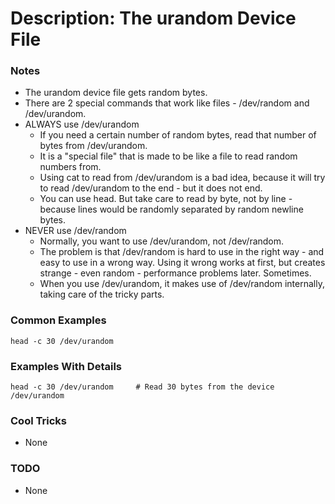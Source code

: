 # Description: The urandom Device File

### Notes
* The urandom device file gets random bytes.
* There are 2 special commands that work like files - /dev/random and /dev/urandom.
* ALWAYS use /dev/urandom
   - If you need a certain number of random bytes, read that number of bytes from /dev/urandom.
   - It is a "special file" that is made to be like a file to read random numbers from.
   - Using cat to read from /dev/urandom is a bad idea, because it will try to read /dev/urandom to the end - but it
     does not end.
   - You can use head. But take care to read by byte, not by line - because lines would be randomly separated by
     random newline bytes.
* NEVER use /dev/random
   - Normally, you want to use /dev/urandom, not /dev/random.
   - The problem is that /dev/random is hard to use in the right way - and easy to use in a wrong way. Using it wrong
     works at first, but creates strange - even random - performance problems later. Sometimes.
   - When you use /dev/urandom, it makes use of /dev/random internally, taking care of the tricky parts.

### Common Examples
```shell
head -c 30 /dev/urandom
```

### Examples With Details
```shell
head -c 30 /dev/urandom     # Read 30 bytes from the device /dev/urandom
```

### Cool Tricks
* None

### TODO
* None
